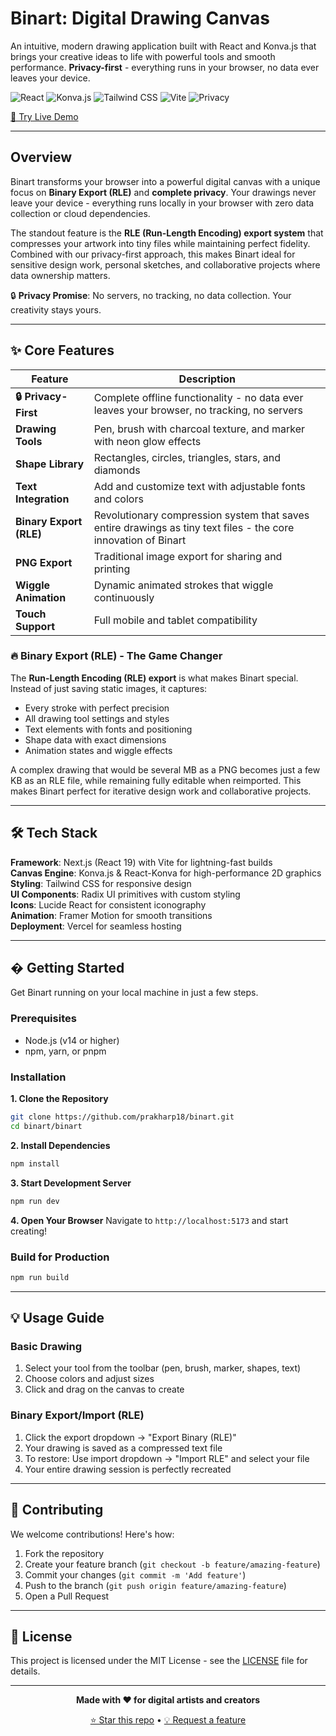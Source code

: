# Binart: Digital Drawing Canvas
An intuitive, modern drawing application built with React and Konva.js that brings your creative ideas to life with powerful tools and smooth performance. **Privacy-first** - everything runs in your browser, no data ever leaves your device.

![React](https://img.shields.io/badge/React-19-61DAFB?style=flat-square&logo=react) ![Konva.js](https://img.shields.io/badge/Konva.js-2D_Canvas-orange?style=flat-square) ![Tailwind CSS](https://img.shields.io/badge/Tailwind_CSS-Styling-38B2AC?style=flat-square&logo=tailwind-css) ![Vite](https://img.shields.io/badge/Vite-Build_Tool-646CFF?style=flat-square&logo=vite) ![Privacy](https://img.shields.io/badge/Privacy-First-green?style=flat-square&logo=shield)

[🎨 Try Live Demo](https://binart.vercel.app)

---

## Overview

Binart transforms your browser into a powerful digital canvas with a unique focus on **Binary Export (RLE)** and **complete privacy**. Your drawings never leave your device - everything runs locally in your browser with zero data collection or cloud dependencies.

The standout feature is the **RLE (Run-Length Encoding) export system** that compresses your artwork into tiny files while maintaining perfect fidelity. Combined with our privacy-first approach, this makes Binart ideal for sensitive design work, personal sketches, and collaborative projects where data ownership matters.

🔒 **Privacy Promise**: No servers, no tracking, no data collection. Your creativity stays yours.

---

## ✨ Core Features

| Feature | Description |
|---------|-------------|
| **🔒 Privacy-First** | Complete offline functionality - no data ever leaves your browser, no tracking, no servers |
| **Drawing Tools** | Pen, brush with charcoal texture, and marker with neon glow effects |
| **Shape Library** | Rectangles, circles, triangles, stars, and diamonds |
| **Text Integration** | Add and customize text with adjustable fonts and colors |
| **Binary Export (RLE)** | Revolutionary compression system that saves entire drawings as tiny text files - the core innovation of Binart |
| **PNG Export** | Traditional image export for sharing and printing |
| **Wiggle Animation** | Dynamic animated strokes that wiggle continuously |
| **Touch Support** | Full mobile and tablet compatibility |

### 🔥 Binary Export (RLE) - The Game Changer

The **Run-Length Encoding (RLE) export** is what makes Binart special. Instead of just saving static images, it captures:

- Every stroke with perfect precision
- All drawing tool settings and styles  
- Text elements with fonts and positioning
- Shape data with exact dimensions
- Animation states and wiggle effects

A complex drawing that would be several MB as a PNG becomes just a few KB as an RLE file, while remaining fully editable when reimported. This makes Binart perfect for iterative design work and collaborative projects.

---

## 🛠️ Tech Stack

**Framework**: Next.js (React 19) with Vite for lightning-fast builds  
**Canvas Engine**: Konva.js & React-Konva for high-performance 2D graphics  
**Styling**: Tailwind CSS for responsive design  
**UI Components**: Radix UI primitives with custom styling  
**Icons**: Lucide React for consistent iconography  
**Animation**: Framer Motion for smooth transitions  
**Deployment**: Vercel for seamless hosting

---

## � Getting Started

Get Binart running on your local machine in just a few steps.

### Prerequisites
- Node.js (v14 or higher)
- npm, yarn, or pnpm

### Installation

**1. Clone the Repository**
```bash
git clone https://github.com/prakharp18/binart.git
cd binart/binart
```

**2. Install Dependencies**
```bash
npm install
```

**3. Start Development Server**
```bash
npm run dev
```

**4. Open Your Browser**
Navigate to `http://localhost:5173` and start creating!

### Build for Production
```bash
npm run build
```

---

## 💡 Usage Guide

### Basic Drawing
1. Select your tool from the toolbar (pen, brush, marker, shapes, text)
2. Choose colors and adjust sizes
3. Click and drag on the canvas to create

### Binary Export/Import (RLE)
1. Click the export dropdown → "Export Binary (RLE)"
2. Your drawing is saved as a compressed text file
3. To restore: Use import dropdown → "Import RLE" and select your file
4. Your entire drawing session is perfectly recreated

---

## 🤝 Contributing

We welcome contributions! Here's how:

1. Fork the repository
2. Create your feature branch (`git checkout -b feature/amazing-feature`)
3. Commit your changes (`git commit -m 'Add feature'`)
4. Push to the branch (`git push origin feature/amazing-feature`)
5. Open a Pull Request

---

## 📄 License

This project is licensed under the MIT License - see the [LICENSE](LICENSE) file for details.

---

<div align="center">

**Made with ❤️ for digital artists and creators**

[⭐ Star this repo](https://github.com/prakharp18/binart) • [💡 Request a feature](https://github.com/prakharp18/binart/issues)

</div>

